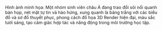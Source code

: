Hình ảnh minh họa: Một nhóm sinh viên châu Á đang trao đổi sôi nổi quanh bàn họp, nét mặt tự tin và hào hứng, xung quanh là bảng trắng với các biểu đồ và sơ đồ thuyết phục, phong cách đồ họa 3D Render hiện đại, màu sắc tươi sáng, tạo cảm giác hợp tác và năng động trong môi trường học tập.